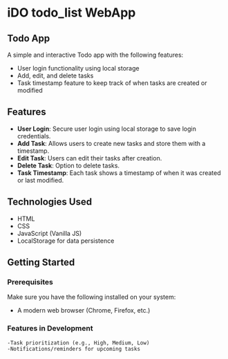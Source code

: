 # iDO todo_list WebApp
## Todo App

A simple and interactive Todo app with the following features:

- User login functionality using local storage
- Add, edit, and delete tasks
- Task timestamp feature to keep track of when tasks are created or modified

## Features

- **User Login**: Secure user login using local storage to save login credentials.
- **Add Task**: Allows users to create new tasks and store them with a timestamp.
- **Edit Task**: Users can edit their tasks after creation.
- **Delete Task**: Option to delete tasks.
- **Task Timestamp**: Each task shows a timestamp of when it was created or last modified.

## Technologies Used

- HTML
- CSS
- JavaScript (Vanilla JS)
- LocalStorage for data persistence

## Getting Started

### Prerequisites

Make sure you have the following installed on your system:

- A modern web browser (Chrome, Firefox, etc.)

### Features in Development

    -Task prioritization (e.g., High, Medium, Low)
    -Notifications/reminders for upcoming tasks
    